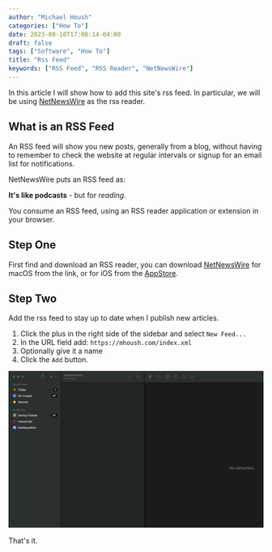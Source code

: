 ```yaml
---
author: "Michael Housh"
categories: ["How To"]
date: 2023-08-10T17:08:14-04:00
draft: false
tags: ["Software", "How To"]
title: "Rss Feed"
keywords: ["RSS Feed", "RSS Reader", "NetNewsWire"]
---
```


In this article I will show how to add this site's rss feed. In particular,
we will be using [NetNewsWire](https://netnewswire.com) as the rss reader.

## What is an RSS Feed

An RSS feed will show you new posts, generally from a blog, without having
to remember to check the website at regular intervals or signup for an email
list for notifications.

NetNewsWire puts an RSS feed as:

**It's like podcasts** - but for _reading._

You consume an RSS feed, using an RSS reader application or extension in your
browser.

## Step One

First find and download an RSS reader, you can download [NetNewsWire](https://netnewswire.com) for
macOS from the link, or for iOS from the
[AppStore](https://apps.apple.com/us/app/netnewswire-rss-reader/id1480640210).

## Step Two

Add the rss feed to stay up to date when I publish new articles.

1. Click the plus in the right side of the sidebar and select `New Feed...`
1. In the URL field add: `https://mhoush.com/index.xml`
1. Optionally give it a name
1. Click the `Add` button.

![rss gif](rss.gif)

That's it.

